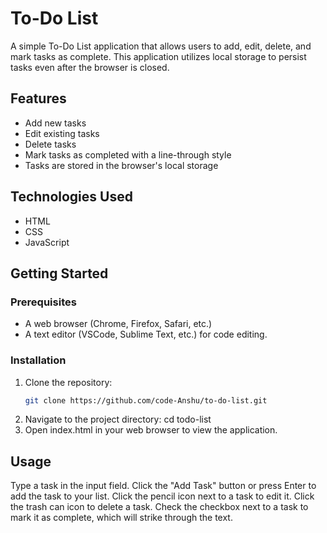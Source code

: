 # To-Do List

A simple To-Do List application that allows users to add, edit, delete, and mark tasks as complete. This application utilizes local storage to persist tasks even after the browser is closed.

## Features

- Add new tasks
- Edit existing tasks
- Delete tasks
- Mark tasks as completed with a line-through style
- Tasks are stored in the browser's local storage

## Technologies Used

- HTML
- CSS
- JavaScript

## Getting Started

### Prerequisites

- A web browser (Chrome, Firefox, Safari, etc.)
- A text editor (VSCode, Sublime Text, etc.) for code editing.

### Installation

1. Clone the repository:
   ```bash
   git clone https://github.com/code-Anshu/to-do-list.git
2. Navigate to the project directory:
   cd todo-list
3. Open index.html in your web browser to view the application.

## Usage
Type a task in the input field.
Click the "Add Task" button or press Enter to add the task to your list.
Click the pencil icon next to a task to edit it.
Click the trash can icon to delete a task.
Check the checkbox next to a task to mark it as complete, which will strike through the text.

